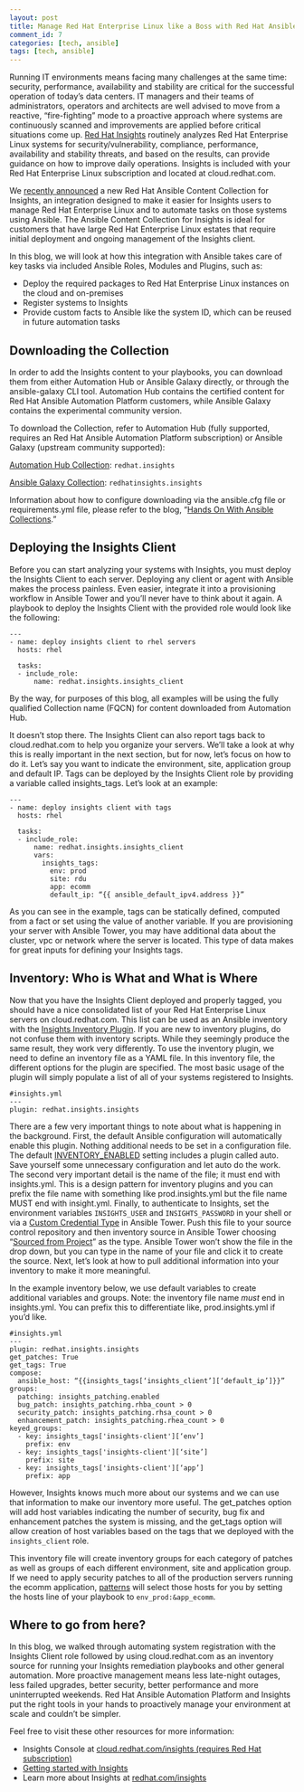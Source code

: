 ```yaml
---
layout: post
title: Manage Red Hat Enterprise Linux like a Boss with Red Hat Ansible Content Collection for Red Hat Insights
comment_id: 7
categories: [tech, ansible]
tags: [tech, ansible]
---
```


Running IT environments means facing many challenges at the same time: security, performance, availability and stability are critical for the successful operation of today’s data centers. IT managers and their teams of administrators, operators and architects are well advised to move from a reactive, “fire-fighting” mode to a proactive approach where systems are continuously scanned and improvements are applied before critical situations come up. [Red Hat Insights](https://www.redhat.com/en/technologies/management/insights) routinely analyzes Red Hat Enterprise Linux systems for security/vulnerability, compliance, performance, availability and stability threats, and based on the results, can provide guidance on how to improve daily operations. Insights is included with your Red Hat Enterprise Linux subscription and located at cloud.redhat.com. 

We [recently announced](https://www.ansible.com/blog/now-available-the-new-ansible-content-collections-on-automation-hub) a new Red Hat Ansible Content Collection for Insights, an integration designed to make it easier for Insights users to manage Red Hat Enterprise Linux and to automate tasks on those systems using Ansible. The Ansible Content Collection for Insights is ideal for customers that have large Red Hat Enterprise Linux estates that require initial deployment and ongoing management of the Insights client.

In this blog, we will look at how this integration with Ansible takes care of key tasks via included Ansible Roles, Modules and Plugins, such as:

- Deploy the required packages to Red Hat Enterprise Linux instances on the cloud and on-premises 
- Register systems to Insights
- Provide custom facts to Ansible like the system ID, which can be reused in future  automation tasks

## Downloading the Collection
In order to add the Insights content to your playbooks, you can download them from either Automation Hub or Ansible Galaxy directly, or through the ansible-galaxy CLI tool. Automation Hub contains the certified content for Red Hat Ansible Automation Platform customers, while Ansible Galaxy contains the experimental community version.

To download the Collection, refer to Automation Hub (fully supported, requires an Red Hat Ansible Automation Platform subscription) or Ansible Galaxy (upstream community supported):

[Automation Hub Collection](https://cloud.redhat.com/ansible/automation-hub/redhat/insights): `redhat.insights`

[Ansible Galaxy Collection](https://galaxy.ansible.com/redhatinsights/insights): `redhatinsights.insights`

Information about how to configure downloading via the ansible.cfg file or requirements.yml file, please refer to the blog, “[Hands On With Ansible Collections](https://www.ansible.com/blog/hands-on-with-ansible-collections).”

## Deploying the Insights Client
Before you can start analyzing your systems with Insights, you must deploy the Insights Client to each server. Deploying any client or agent with Ansible makes the process painless. Even easier, integrate it into a provisioning workflow in Ansible Tower and you’ll never have to think about it again. A playbook to deploy the Insights Client with the provided role would look like the following: 
```
---
- name: deploy insights client to rhel servers
  hosts: rhel
 
  tasks:
  - include_role:
      name: redhat.insights.insights_client
```
By the way, for purposes of this blog, all examples will be using the fully qualified Collection name (FQCN) for content downloaded from Automation Hub.

It doesn’t stop there. The Insights Client can also report tags back to cloud.redhat.com to help you organize your servers. We’ll take a look at why this is really important in the next section, but for now, let’s focus on how to do it. Let’s say you want to indicate the environment, site, application group and default IP. Tags can be deployed by the Insights Client role by providing a variable called insights_tags. Let’s look at an example:
```
---
- name: deploy insights client with tags
  hosts: rhel
 
  tasks:
  - include_role:
      name: redhat.insights.insights_client
      vars:
        insights_tags:
          env: prod
          site: rdu
          app: ecomm
          default_ip: “{{ ansible_default_ipv4.address }}”
```
As you can see in the example, tags can be statically defined, computed from a fact or set using the value of another variable. If you are provisioning your server with Ansible Tower, you may have additional data about the cluster, vpc or network where the server is located. This type of data makes for great inputs for defining your Insights tags.

## Inventory: Who is What and What is Where
Now that you have the Insights Client deployed and properly tagged, you should have a nice consolidated list of your Red Hat Enterprise Linux servers on cloud.redhat.com. This list can be used as an Ansible inventory with the [Insights Inventory Plugin](https://cloud.redhat.com/ansible/automation-hub/redhat/insights/content/inventory/insights). If you are new to inventory plugins, do not confuse them with inventory scripts. While they seemingly produce the same result, they work very differently. To use the inventory plugin, we need to define an inventory file as a YAML file. In this inventory file, the different options for the plugin are specified. The most basic usage of the plugin will simply populate a list of all of your systems registered to Insights.
```
#insights.yml
---
plugin: redhat.insights.insights
```
There are a few very important things to note about what is happening in the background. First, the default Ansible configuration will automatically enable this plugin. Nothing additional needs to be set in a configuration file. The default [INVENTORY_ENABLED](https://docs.ansible.com/ansible/latest/reference_appendices/config.html#inventory-enabled) setting includes a plugin called auto. Save yourself some unnecessary configuration and let auto do the work. The second very important detail is the name of the file; it must end with insights.yml. This is a design pattern for inventory plugins and you can prefix the file name with something like prod.insights.yml but the file name MUST end with insight.yml. Finally, to authenticate to Insights, set the environment variables `INSIGHTS_USER` and `INSIGHTS_PASSWORD` in your shell or via a [Custom Credential Type](https://docs.ansible.com/ansible-tower/latest/html/userguide/credential_types.html) in Ansible Tower. Push this file to your source control repository and then inventory source in Ansible Tower choosing “[Sourced from Project](https://docs.ansible.com/ansible-tower/latest/html/userguide/inventories.html#sourced-from-a-project)” as the type. Ansible Tower won’t show the file in the drop down, but you can type in the name of your file and click it to create the source. Next, let’s look at how to pull additional information into your inventory to make it more meaningful.

In the example inventory below, we use default variables to create additional variables and groups. Note: the inventory file name _must_ end in insights.yml. You can prefix this to differentiate like, prod.insights.yml if you’d like.
```
#insights.yml
---
plugin: redhat.insights.insights
get_patches: True
get_tags: True
compose:
  ansible_host: “{{insights_tags[‘insights_client’][‘default_ip’]}}”
groups:
  patching: insights_patching.enabled
  bug_patch: insights_patching.rhba_count > 0
  security_patch: insights_patching.rhsa_count > 0
  enhancement_patch: insights_patching.rhea_count > 0
keyed_groups:
  - key: insights_tags['insights-client'][‘env’]
    prefix: env
  - key: insights_tags['insights-client'][‘site’]
    prefix: site
  - key: insights_tags['insights-client'][‘app’]
    prefix: app
```
However, Insights knows much more about our systems and we can use that information to make our inventory more useful. The get_patches option will add host variables indicating the number of security, bug fix and enhancement patches the system is missing, and the get_tags option will allow creation of host variables based on the tags that we deployed with the `insights_client` role. 

This inventory file will create inventory groups for each category of patches as well as groups of each different environment, site and application group. If we need to apply security patches to all of the production servers running the ecomm application, [patterns](https://docs.ansible.com/ansible/latest/user_guide/intro_patterns.html) will select those hosts for you by setting the hosts line of your playbook to `env_prod:&app_ecomm`.

## Where to go from here?
In this blog, we walked through automating system registration with the Insights Client role followed by using cloud.redhat.com as an inventory source for running your Insights remediation playbooks and other general automation. More proactive management means less late-night outages, less failed upgrades, better security, better performance and more uninterrupted weekends. Red Hat Ansible Automation Platform and Insights put the right tools in your hands to proactively manage your environment at scale and couldn’t be simpler. 

Feel free to visit these other resources for more information:

- Insights Console at [cloud.redhat.com/insights (requires Red Hat subscription)](https://cloud.redhat.com/insights)
- [Getting started with Insights](https://access.redhat.com/products/red-hat-insights#getstarted)
- Learn more about Insights at [redhat.com/insights](http://redhat.com/insights)